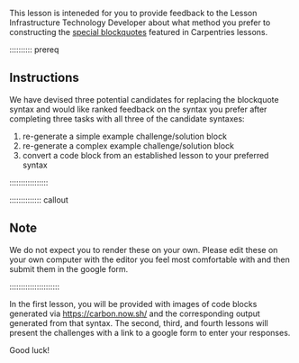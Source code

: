 This lesson is inteneded for you to provide feedback to the Lesson Infrastructure
Technology Developer about what method you prefer to constructing the [special
blockquotes](https://carpentries.github.io/lesson-example/04-formatting/index.html#special-blockquotes)
featured in Carpentries lessons.

:::::::::: prereq

## Instructions

We have devised three potential candidates for replacing the blockquote syntax 
and would like ranked feedback on the syntax you prefer after completing three
tasks with all three of the candidate syntaxes:
 
 1. re-generate a simple example challenge/solution block
 2. re-generate a complex example challenge/solution block
 3. convert a code block from an established lesson to your preferred syntax
 
:::::::::::::::::


:::::::::::::: callout

## Note

We do not expect you to render these on your own. Please edit these on your own
computer with the editor you feel most comfortable with and then submit them
in the google form. 

::::::::::::::::::::::

In the first lesson, you will be provided with images of code blocks generated 
via <https://carbon.now.sh/> and the corresponding output generated from that
syntax. The second, third, and fourth lessons will present the challenges with
a link to a google form to enter your responses.

Good luck!
